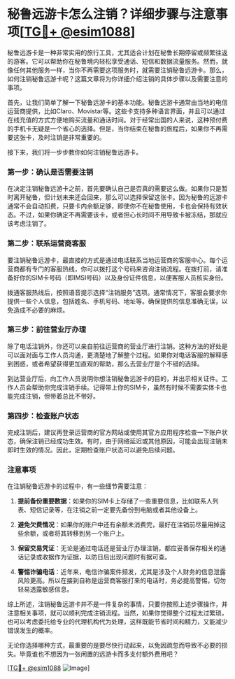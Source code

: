# 秘鲁远游卡怎么注销？详细步骤与注意事项[[TG💪+ @esim1088](https://t.me/s/esim1088)]

秘鲁远游卡是一种非常实用的旅行工具，尤其适合计划在秘鲁长期停留或频繁往返的游客。它可以帮助你在秘鲁境内轻松享受通话、短信和数据流量服务。然而，就像任何其他服务一样，当你不再需要这项服务时，就需要注销秘鲁远游卡。那么，如何注销秘鲁远游卡呢？这篇文章将为你详细介绍注销的具体步骤以及需要注意的事项。

首先，让我们简单了解一下秘鲁远游卡的基本功能。秘鲁远游卡通常由当地的电信运营商提供，比如Claro、Movistar等。这些卡支持多种语言界面，并且可以通过在线充值的方式方便地购买流量和通话时间。对于经常出国的人来说，这种预付费的手机卡无疑是一个省心的选择。但是，当你结束在秘鲁的旅程后，如果你不再需要这张卡，及时注销是非常重要的。

接下来，我们将一步步教你如何注销秘鲁远游卡。

### 第一步：确认是否需要注销

在决定注销秘鲁远游卡之前，首先要确认自己是否真的需要这么做。如果你只是暂时离开秘鲁，但计划未来还会回来，那么可以选择保留这张卡。因为秘鲁的远游卡通常不会自动扣费，只要卡内余额足够，即使你不在秘鲁使用，卡也会保持有效状态。不过，如果你确定不再需要该卡，或者担心长时间不用导致卡被冻结，那就应该考虑注销了。

### 第二步：联系运营商客服

要注销秘鲁远游卡，最直接的方式是通过电话联系当地运营商的客服中心。每个运营商都有专门的客服热线，你可以拨打这个号码来咨询注销流程。在拨打前，请准备好你的SIM卡号码（即IMSI号码）以及身份证件信息，以便客服人员核实身份。

拨通客服热线后，按照语音提示选择“注销服务”选项。通常情况下，客服会要求你提供一些个人信息，包括姓名、手机号码、地址等。确保提供的信息准确无误，以免造成不必要的麻烦。

### 第三步：前往营业厅办理

除了电话注销外，你还可以亲自前往运营商的营业厅进行注销。这种方法的好处是可以面对面与工作人员沟通，更清楚地了解整个过程。如果你对电话客服的解释感到困惑，或者希望获得更加直观的帮助，那么去营业厅是个不错的选择。

到达营业厅后，向工作人员说明你想注销秘鲁远游卡的目的，并出示相关证件。工作人员会帮助你完成注销手续。记得带上你的SIM卡，虽然有时候不需要实体卡也能完成注销，但带着总比不带好。

### 第四步：检查账户状态

完成注销后，建议再登录运营商的官方网站或使用其官方应用程序检查一下账户状态，确保注销已经成功生效。有时，由于网络延迟或其他原因，可能会出现注销未即时生效的情况。因此，定期检查账户状态可以避免后续问题。

### 注意事项

在注销秘鲁远游卡的过程中，有一些细节需要注意：

1. **提前备份重要数据**：如果你的SIM卡上存储了一些重要信息，比如联系人列表、短信记录等，在注销之前一定要先备份到电脑或者其他设备上。
   
2. **避免欠费情况**：如果你的账户中还有余额未消费完，最好在注销前尽量用掉这些余额，或者将其转移到另一个账户上。

3. **保留交易凭证**：无论是通过电话还是营业厅办理注销，都应妥善保存相关的通话记录或收据作为证据，以防日后出现问题时有据可查。

4. **警惕诈骗电话**：近年来，电信诈骗案件频发，尤其是涉及个人财务的信息泄露风险更高。所以在接到自称是运营商客服打来的电话时，务必提高警惕，切勿轻易透露敏感信息。

综上所述，注销秘鲁远游卡并不是一件复杂的事情，只要你按照上述步骤操作，并注意相关事项，就可以顺利完成注销流程。当然，如果你觉得整个过程太过繁琐，也可以考虑委托给专业的代理机构代为处理，这样既能节省时间和精力，又能减少错误发生的概率。

无论你选择哪种方式，最重要的是要尽快行动起来，以免因疏忽而导致不必要的损失。毕竟谁也不想因为一张闲置的远游卡而多支付额外费用吧？

[[TG💪+ @esim1088](https://t.me/s/esim1088) ![Image](https://i.postimg.cc/4NQfJmqS/Snipaste-2025-05-13-00-14-12.png)]